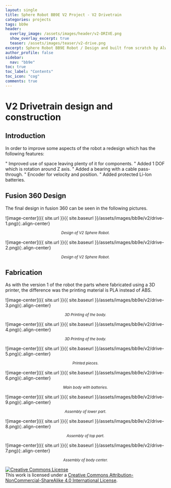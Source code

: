 ```yaml
---
layout: single
title: Sphere Robot BB9E V2 Project - V2 Drivetrain
categories: projects
tags: bb9e
header:
  overlay_image: /assets/images/header/v2-DRIVE.png
  show_overlay_excerpt: true
  teaser: /assets/images/teaser/v2-drive.png
excerpt: Sphere Robot BB9E Robot / Design and built from scratch by Alwurts
author_profile: false
sidebar:
  nav: "bb9e"
toc: true
toc_label: "Contents"
toc_icon: "cog"
comments: true
---
```

V2 Drivetrain design and construction
===============

Introduction
-----------------

In order to improve some aspects of the robot a redesign which has the following features:

"	Improved use of space leaving plenty of it for components.
"	Added 1 DOF which is rotation around Z axis.
"	Added a bearing with a cable pass-through.
"	Encoder for velocity and position.
"	Added protected Li-Ion batteries. 

Fusion 360 Design
----------------

The final design in fusion 360 can be seen in the following pictures.


![image-center]({{ site.url }}{{ site.baseurl }}/assets/images/bb9e/v2/drive-1.png){:.align-center} <center><small><i>Design of V2 Sphere Robot.</i></small></center>

![image-center]({{ site.url }}{{ site.baseurl }}/assets/images/bb9e/v2/drive-2.png){:.align-center} <center><small><i>Design of V2 Sphere Robot.</i></small></center>

Fabrication
---------------

As with the version 1 of the robot the parts where fabricated using a 3D printer, the difference was the printing material is PLA instead of ABS.

![image-center]({{ site.url }}{{ site.baseurl }}/assets/images/bb9e/v2/drive-3.png){:.align-center} <center><small><i>3D Printing of the body.</i></small></center>

![image-center]({{ site.url }}{{ site.baseurl }}/assets/images/bb9e/v2/drive-4.png){:.align-center} <center><small><i>3D Printing of the body.</i></small></center>

![image-center]({{ site.url }}{{ site.baseurl }}/assets/images/bb9e/v2/drive-5.png){:.align-center} <center><small><i>Printed pieces.</i></small></center>

![image-center]({{ site.url }}{{ site.baseurl }}/assets/images/bb9e/v2/drive-6.png){:.align-center} <center><small><i>Main body with batteries.</i></small></center>

![image-center]({{ site.url }}{{ site.baseurl }}/assets/images/bb9e/v2/drive-9.png){:.align-center} <center><small><i>Assembly of lower part.</i></small></center>

![image-center]({{ site.url }}{{ site.baseurl }}/assets/images/bb9e/v2/drive-8.png){:.align-center} <center><small><i>Assembly of top part.</i></small></center>

![image-center]({{ site.url }}{{ site.baseurl }}/assets/images/bb9e/v2/drive-7.png){:.align-center} <center><small><i>Assembly of body center.</i></small></center>

<a rel="license" href="http://creativecommons.org/licenses/by-nc-sa/4.0/"><img alt="Creative Commons License" style="border-width:0" src="https://i.creativecommons.org/l/by-nc-sa/4.0/88x31.png" /></a><br />This work is licensed under a <a rel="license" href="http://creativecommons.org/licenses/by-nc-sa/4.0/">Creative Commons Attribution-NonCommercial-ShareAlike 4.0 International License</a>.